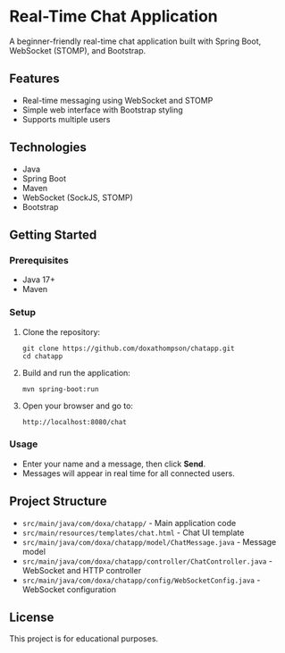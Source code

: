 # Real-Time Chat Application

A beginner-friendly real-time chat application built with Spring Boot, WebSocket (STOMP), and Bootstrap.

## Features

- Real-time messaging using WebSocket and STOMP
- Simple web interface with Bootstrap styling
- Supports multiple users

## Technologies

- Java
- Spring Boot
- Maven
- WebSocket (SockJS, STOMP)
- Bootstrap

## Getting Started

### Prerequisites

- Java 17+
- Maven

### Setup

1. Clone the repository:
    ```
    git clone https://github.com/doxathompson/chatapp.git
    cd chatapp
    ```

2. Build and run the application:
    ```
    mvn spring-boot:run
    ```

3. Open your browser and go to:
    ```
    http://localhost:8080/chat
    ```

### Usage

- Enter your name and a message, then click **Send**.
- Messages will appear in real time for all connected users.

## Project Structure

- `src/main/java/com/doxa/chatapp/` - Main application code
- `src/main/resources/templates/chat.html` - Chat UI template
- `src/main/java/com/doxa/chatapp/model/ChatMessage.java` - Message model
- `src/main/java/com/doxa/chatapp/controller/ChatController.java` - WebSocket and HTTP controller
- `src/main/java/com/doxa/chatapp/config/WebSocketConfig.java` - WebSocket configuration

## License

This project is for educational purposes.
